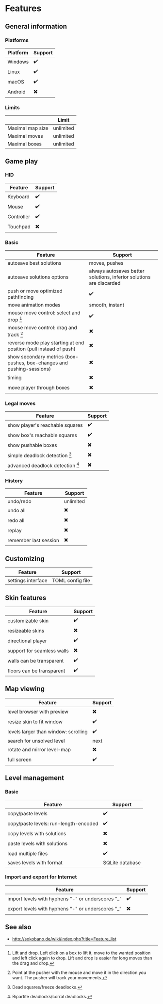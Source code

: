 # Features

## General information

### Platforms

| Platform | Support                  |
| -------- | ------------------------ |
| Windows  | :heavy_check_mark:       |
| Linux    | :heavy_check_mark:       |
| macOS    | :heavy_check_mark:       |
| Android  | :heavy_multiplication_x: |

### Limits

|                  | Limit     |
| ---------------- | --------- |
| Maximal map size | unlimited |
| Maximal moves    | unlimited |
| Maximal boxes    | unlimited |

## Game play

### HID

| Feature    | Support                  |
| ---------- | ------------------------ |
| Keyboard   | :heavy_check_mark:       |
| Mouse      | :heavy_check_mark:       |
| Controller | :heavy_check_mark:       |
| Touchpad   | :heavy_multiplication_x: |

### Basic

| Feature                                                               | Support                                                             |
| --------------------------------------------------------------------- | ------------------------------------------------------------------- |
| autosave best solutions                                               | moves, pushes                                                       |
| autosave solutions options                                            | always autosaves better solutions, inferior solutions are discarded |
| push or move optimized pathfinding                                    | :heavy_check_mark:                                                  |
| move animation modes                                                  | smooth, instant                                                     |
| mouse move control: select and drop [^1]                              | :heavy_check_mark:                                                  |
| mouse move control: drag and track [^2]                               | :heavy_multiplication_x:                                            |
| reverse mode play starting at end position (pull instead of push)     | :heavy_multiplication_x:                                            |
| show secondary metrics (box-pushes, box-changes and pushing-sessions) | :heavy_multiplication_x:                                            |
| timing                                                                | :heavy_multiplication_x:                                            |
| move player through boxes                                             | :heavy_multiplication_x:                                            |

[^1]: Lift and drop. Left click on a box to lift it, move to the wanted position and left click again to drop. Lift and drop is easier for long moves than the drag and drop.
[^2]: Point at the pusher with the mouse and move it in the direction you want. The pusher will track your movements.

### Legal moves

| Feature                          | Support                  |
| -------------------------------- | ------------------------ |
| show player's reachable squares  | :heavy_check_mark:       |
| show box's reachable squares     | :heavy_check_mark:       |
| show pushable boxes              | :heavy_multiplication_x: |
| simple deadlock detection [^3]   | :heavy_multiplication_x: |
| advanced deadlock detection [^4] | :heavy_multiplication_x: |

[^3]: Dead squares/freeze deadlocks.
[^4]: Bipartite deadlocks/corral deadlocks.

### History

| Feature               | Support                  |
| --------------------- | ------------------------ |
| undo/redo             | unlimited                |
| undo all              | :heavy_multiplication_x: |
| redo all              | :heavy_multiplication_x: |
| replay                | :heavy_multiplication_x: |
| remember last session | :heavy_multiplication_x: |

## Customizing

| Feature            | Support          |
| ------------------ | ---------------- |
| settings interface | TOML config file |

## Skin features

| Feature                    | Support                  |
| -------------------------- | ------------------------ |
| customizable skin          | :heavy_check_mark:       |
| resizeable skins           | :heavy_multiplication_x: |
| directional player         | :heavy_check_mark:       |
| support for seamless walls | :heavy_multiplication_x: |
| walls can be transparent   | :heavy_check_mark:       |
| floors can be transparent  | :heavy_check_mark:       |

## Map viewing

| Feature                              | Support                  |
| ------------------------------------ | ------------------------ |
| level browser with preview           | :heavy_multiplication_x: |
| resize skin to fit window            | :heavy_check_mark:       |
| levels larger than window: scrolling | :heavy_check_mark:       |
| search for unsolved level            | next                     |
| rotate and mirror level-map          | :heavy_multiplication_x: |
| full screen                          | :heavy_check_mark:       |

## Level management

### Basic

| Feature                               | Support                  |
| ------------------------------------- | ------------------------ |
| copy/paste levels                     | :heavy_check_mark:       |
| copy/paste levels: run-length-encoded | :heavy_check_mark:       |
| copy levels with solutions            | :heavy_multiplication_x: |
| paste levels with solutions           | :heavy_multiplication_x: |
| load multiple files                   | :heavy_check_mark:       |
| saves levels with format              | SQLite database          |

### Import and export for Internet

| Feature                                           | Support                  |
| ------------------------------------------------- | ------------------------ |
| import levels with hyphens "-" or underscores "_" | :heavy_check_mark:       |
| export levels with hyphens "-" or underscores "_" | :heavy_multiplication_x: |

## See also

- <http://sokobano.de/wiki/index.php?title=Feature_list>
